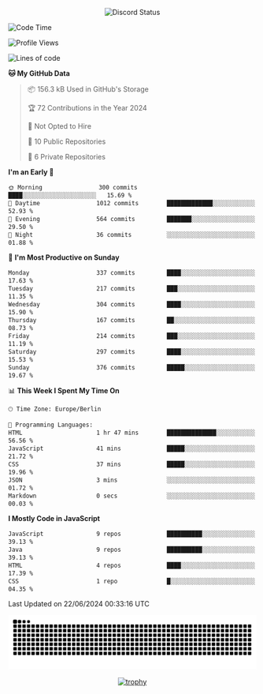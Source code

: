 <!-- Discord Status -->
<p align="center">
  <img src="https://lanyard.cnrad.dev/api/531896089096486922?borderRadius=30px" alt="Discord Status" />
</p>

<!--START_SECTION:waka-->
![Code Time](http://img.shields.io/badge/Code%20Time-887%20hrs%207%20mins-blue)

![Profile Views](http://img.shields.io/badge/Profile%20Views-0-blue)

![Lines of code](https://img.shields.io/badge/From%20Hello%20World%20I%27ve%20Written-3.9%20million%20lines%20of%20code-blue)

**🐱 My GitHub Data** 

> 📦 156.3 kB Used in GitHub's Storage 
 > 
> 🏆 72 Contributions in the Year 2024
 > 
> 🚫 Not Opted to Hire
 > 
> 📜 10 Public Repositories 
 > 
> 🔑 6 Private Repositories 
 > 
**I'm an Early 🐤** 

```text
🌞 Morning                300 commits         ████░░░░░░░░░░░░░░░░░░░░░   15.69 % 
🌆 Daytime                1012 commits        █████████████░░░░░░░░░░░░   52.93 % 
🌃 Evening                564 commits         ███████░░░░░░░░░░░░░░░░░░   29.50 % 
🌙 Night                  36 commits          ░░░░░░░░░░░░░░░░░░░░░░░░░   01.88 % 
```
📅 **I'm Most Productive on Sunday** 

```text
Monday                   337 commits         ████░░░░░░░░░░░░░░░░░░░░░   17.63 % 
Tuesday                  217 commits         ███░░░░░░░░░░░░░░░░░░░░░░   11.35 % 
Wednesday                304 commits         ████░░░░░░░░░░░░░░░░░░░░░   15.90 % 
Thursday                 167 commits         ██░░░░░░░░░░░░░░░░░░░░░░░   08.73 % 
Friday                   214 commits         ███░░░░░░░░░░░░░░░░░░░░░░   11.19 % 
Saturday                 297 commits         ████░░░░░░░░░░░░░░░░░░░░░   15.53 % 
Sunday                   376 commits         █████░░░░░░░░░░░░░░░░░░░░   19.67 % 
```


📊 **This Week I Spent My Time On** 

```text
🕑︎ Time Zone: Europe/Berlin

💬 Programming Languages: 
HTML                     1 hr 47 mins        ██████████████░░░░░░░░░░░   56.56 % 
JavaScript               41 mins             █████░░░░░░░░░░░░░░░░░░░░   21.72 % 
CSS                      37 mins             █████░░░░░░░░░░░░░░░░░░░░   19.96 % 
JSON                     3 mins              ░░░░░░░░░░░░░░░░░░░░░░░░░   01.72 % 
Markdown                 0 secs              ░░░░░░░░░░░░░░░░░░░░░░░░░   00.03 % 
```

**I Mostly Code in JavaScript** 

```text
JavaScript               9 repos             ██████████░░░░░░░░░░░░░░░   39.13 % 
Java                     9 repos             ██████████░░░░░░░░░░░░░░░   39.13 % 
HTML                     4 repos             ████░░░░░░░░░░░░░░░░░░░░░   17.39 % 
CSS                      1 repo              █░░░░░░░░░░░░░░░░░░░░░░░░   04.35 % 
```




 Last Updated on 22/06/2024 00:33:16 UTC
<!--END_SECTION:waka-->

<!-- GitHub Contribution Snake -->
<p align="center">
  <img src="https://raw.githubusercontent.com/vxnsin/vxnsin/output/github-contribution-grid-snake-dark.svg" alt="GitHub Contribution Snake" />
</p>

<!-- GitHub Trophy -->
<p align="center">
  <a href="https://github.com/ryo-ma/github-profile-trophy">
    <img src="https://github-profile-trophy.vercel.app/?username=vxnsin&theme=onedark" alt="trophy" />
  </a>
</p>
